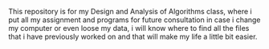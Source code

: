 This repository is for my Design and Analysis of Algorithms class, where i put all my assignment and programs for future consultation in case i change my computer or even loose my data,
i will know where to find all the files that i have previously worked on and that will make my life a little bit easier.
